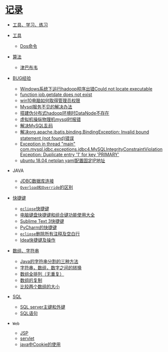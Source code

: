 [记录](https://github.com/sunnyandgood/MyBlog/issues)
====================================================
* [工具、学习、练习](./%E5%B7%A5%E5%85%B7%EF%BC%8C%E5%AD%A6%E4%B9%A0%EF%BC%8C%E7%BB%83%E4%B9%A0%20.md)

* [工具](./tool)
  * [Dos命令](./tool/dos命令.md)


* [算法](./算法)
  * [津巴布韦](https://github.com/sunnyandgood/UniversityCampus/blob/master/%E6%B4%A5%E5%B7%B4%E5%B8%83%E9%9F%A6/%E6%B4%A5%E5%B7%B4%E5%B8%83%E9%9F%A6.md)

* [BUG经验](./BUG经验)
  * [Windows系统下运行hadoop程序出错Could not locate executable](https://github.com/sunnyandgood/BigData/blob/master/HDFS/Windows系统下运行hadoop程序出错Could%20not%20locate%20executable.md)
  * [function job.getdate does not exist](./BUG经验/function%20job.getdate%20does%20not%20exist.md)
  * [win10电脑如何取得管理员权限](./BUG经验/win10电脑如何取得管理员权限.md)
  * [Mysql服务不见的解决办法](./BUG经验/Mysql服务不见的解决办法.md)
  * [搭建伪分布式hadoop环境时DataNode不存在](./BUG经验/搭建伪分布式hadoop环境时DataNode不存在.md)
  * [虚拟机操纵物理机mysql时报错](./BUG经验/虚拟机操纵物理机mysql时报错.md)
  * [解决MySQL乱码](./BUG经验/解决MySQL乱码.md)
  * [解决org.apache.ibatis.binding.BindingException: Invalid bound statement (not found)错误](./BUG经验/%E8%A7%A3%E5%86%B3org.apache.ibatis.binding.BindingException:%20Invalid%20bound%20statement%20(not%20found)%E9%94%99%E8%AF%AF.md)
  * [Exception in thread "main" com.mysql.jdbc.exceptions.jdbc4.MySQLIntegrityConstraintViolationException: Duplicate entry '1' for key 'PRIMARY'](./BUG经验/Exception%20in%20thread%20%22main%22%20com.mysql.jdbc.exceptions.jdbc4.MySQLIntegrityConstraintViolationException:%20Duplicate%20entry%20'1'%20for%20key%20'PRIMARY'.md)
  * [ubuntu 18.04  netplan yaml配置固定IP地址](./BUG经验/ubuntu1804netplanyaml配置固定IP地址.md)
  
* JAVA
  * [JDBC数据库连接](https://github.com/sunnyandgood/MyBlog/blob/master/Dao.java)
  * [`Overload和Override`的区别](https://github.com/sunnyandgood/MyBlog/issues/13)
* [快捷键](https://github.com/sunnyandgood/MyBlog/tree/master/%E5%90%84%E7%A7%8D%E5%BF%AB%E6%8D%B7%E9%94%AE)
  * [`eclipse`快捷键](https://github.com/sunnyandgood/MyBlog/blob/master/%E5%90%84%E7%A7%8D%E5%BF%AB%E6%8D%B7%E9%94%AE/eclipse%E5%BF%AB%E6%8D%B7%E9%94%AE.txt)
  * [电脑键盘快捷键和组合键功能使用大全](https://github.com/sunnyandgood/MyBlog/blob/master/%E5%90%84%E7%A7%8D%E5%BF%AB%E6%8D%B7%E9%94%AE/%E7%94%B5%E8%84%91%E9%94%AE%E7%9B%98%E5%BF%AB%E6%8D%B7%E9%94%AE%E5%92%8C%E7%BB%84%E5%90%88%E9%94%AE%E5%8A%9F%E8%83%BD%E4%BD%BF%E7%94%A8%E5%A4%A7%E5%85%A8)
  * [Sublime Text 3快捷键](https://github.com/sunnyandgood/MyBlog/blob/master/%E5%90%84%E7%A7%8D%E5%BF%AB%E6%8D%B7%E9%94%AE/Sublime%20Text%203%20%E5%BF%AB%E6%8D%B7%E9%94%AE.txt)
  * [PyCharm的快捷键](https://github.com/sunnyandgood/MyBlog/blob/master/%E5%90%84%E7%A7%8D%E5%BF%AB%E6%8D%B7%E9%94%AE/PyCharm%E7%9A%84%E5%BF%AB%E6%8D%B7%E9%94%AE.txt)
  * [`eclipse`删除所有注释及空白行](https://github.com/sunnyandgood/MyBlog/blob/master/%E5%90%84%E7%A7%8D%E5%BF%AB%E6%8D%B7%E9%94%AE/eclipse%E5%88%A0%E9%99%A4%E6%89%80%E6%9C%89%E6%B3%A8%E9%87%8A%E5%8F%8A%E7%A9%BA%E7%99%BD%E8%A1%8C%20.md)
  * [Idea快捷键及操作](./各种快捷键/Idea快捷键及操作.md)
  
  
  
  
* [数组、字符串](https://github.com/sunnyandgood/MyBlog/tree/master/%E5%AD%97%E7%AC%A6%E6%95%B0%E7%BB%84)
  * [Java的字符串分割的三种方法](https://github.com/sunnyandgood/MyBlog/issues/3)
  * [字符串，数组，数字之间的转换](https://github.com/sunnyandgood/MyBlog/blob/master/%E5%AD%97%E7%AC%A6%E6%95%B0%E7%BB%84/%E5%AD%97%E7%AC%A6%E4%B8%B2%E3%80%81%E6%95%B0%E7%BB%84%E3%80%81%E6%95%B0%E5%AD%97%E4%B9%8B%E9%97%B4%E7%9A%84%E8%BD%AC%E6%8D%A2.md)
  * [数组全排列（无重复）](https://github.com/sunnyandgood/MyBlog/blob/master/字符数组/数组全排列%EF%BC%88无重复%EF%BC%89.md)
  * [数组的复制 ](https://github.com/sunnyandgood/MyBlog/blob/master/%E5%AD%97%E7%AC%A6%E6%95%B0%E7%BB%84/%E6%95%B0%E7%BB%84%E7%9A%84%E5%A4%8D%E5%88%B6.md)
  * [比较两个数组的大小](https://github.com/sunnyandgood/MyBlog/blob/master/%E5%AD%97%E7%AC%A6%E6%95%B0%E7%BB%84/%E6%AF%94%E8%BE%83%E4%B8%A4%E4%B8%AA%E6%95%B0%E7%BB%84%E7%9A%84%E5%A4%A7%E5%B0%8F.md)

* [SQL](https://github.com/sunnyandgood/MyBlog/tree/master/SQL)
  * [SQL server主键和外键](https://github.com/sunnyandgood/MyBlog/blob/master/SQL/SQL%20server%E4%B8%BB%E9%94%AE%E5%92%8C%E5%A4%96%E9%94%AE%20.pdf)
  * [SQL语句](https://github.com/sunnyandgood/MyBlog/blob/master/SQL/SQL%E8%AF%AD%E5%8F%A5)

* `Web`
  * [JSP](https://github.com/sunnyandgood/MyBlog/issues/10)
  * [servlet](https://github.com/sunnyandgood/MyBlog/issues/11)
  * [java中Cookie的使用](https://github.com/sunnyandgood/MyBlog/issues/12)
  

        
  
